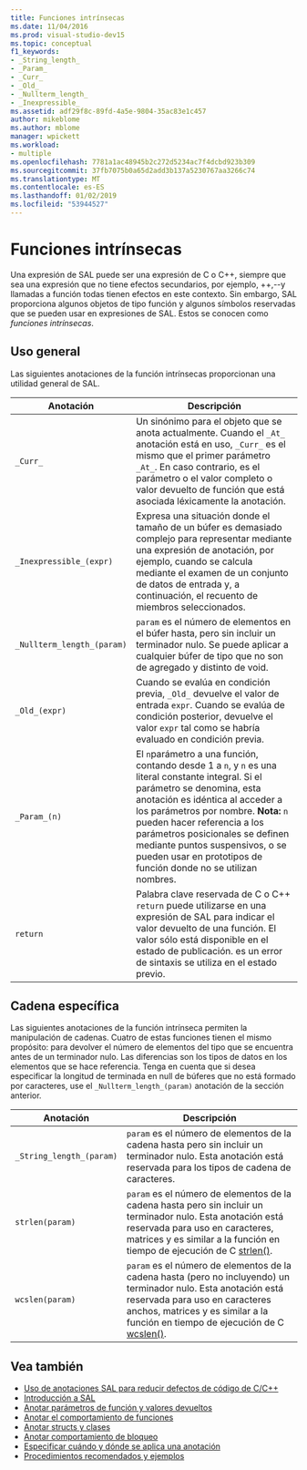 ```yaml
---
title: Funciones intrínsecas
ms.date: 11/04/2016
ms.prod: visual-studio-dev15
ms.topic: conceptual
f1_keywords:
- _String_length_
- _Param_
- _Curr_
- _Old_
- _Nullterm_length_
- _Inexpressible_
ms.assetid: adf29f8c-89fd-4a5e-9804-35ac83e1c457
author: mikeblome
ms.author: mblome
manager: wpickett
ms.workload:
- multiple
ms.openlocfilehash: 7781a1ac48945b2c272d5234ac7f4dcbd923b309
ms.sourcegitcommit: 37fb7075b0a65d2add3b137a5230767aa3266c74
ms.translationtype: MT
ms.contentlocale: es-ES
ms.lasthandoff: 01/02/2019
ms.locfileid: "53944527"
---
```

# <a name="intrinsic-functions"></a>Funciones intrínsecas
Una expresión de SAL puede ser una expresión de C o C++, siempre que sea una expresión que no tiene efectos secundarios, por ejemplo, ++,--y llamadas a función todas tienen efectos en este contexto.  Sin embargo, SAL proporciona algunos objetos de tipo función y algunos símbolos reservadas que se pueden usar en expresiones de SAL. Estos se conocen como *funciones intrínsecas*.

## <a name="general-purpose"></a>Uso general
 Las siguientes anotaciones de la función intrínsecas proporcionan una utilidad general de SAL.

|Anotación|Descripción|
|----------------|-----------------|
|`_Curr_`|Un sinónimo para el objeto que se anota actualmente.  Cuando el `_At_` anotación está en uso, `_Curr_` es el mismo que el primer parámetro `_At_`.  En caso contrario, es el parámetro o el valor completo o valor devuelto de función que está asociada léxicamente la anotación.|
|`_Inexpressible_(expr)`|Expresa una situación donde el tamaño de un búfer es demasiado complejo para representar mediante una expresión de anotación, por ejemplo, cuando se calcula mediante el examen de un conjunto de datos de entrada y, a continuación, el recuento de miembros seleccionados.|
|`_Nullterm_length_(param)`|`param` es el número de elementos en el búfer hasta, pero sin incluir un terminador nulo. Se puede aplicar a cualquier búfer de tipo que no son de agregado y distinto de void.|
|`_Old_(expr)`|Cuando se evalúa en condición previa, `_Old_` devuelve el valor de entrada `expr`.  Cuando se evalúa de condición posterior, devuelve el valor `expr` tal como se habría evaluado en condición previa.|
|`_Param_(n)`|El `n`parámetro a una función, contando desde 1 a `n`, y `n` es una literal constante integral. Si el parámetro se denomina, esta anotación es idéntica al acceder a los parámetros por nombre. **Nota:** `n` pueden hacer referencia a los parámetros posicionales se definen mediante puntos suspensivos, o se pueden usar en prototipos de función donde no se utilizan nombres.|
|`return`|Palabra clave reservada de C o C++ `return` puede utilizarse en una expresión de SAL para indicar el valor devuelto de una función.  El valor sólo está disponible en el estado de publicación. es un error de sintaxis se utiliza en el estado previo.|

## <a name="string-specific"></a>Cadena específica
 Las siguientes anotaciones de la función intrínseca permiten la manipulación de cadenas. Cuatro de estas funciones tienen el mismo propósito: para devolver el número de elementos del tipo que se encuentra antes de un terminador nulo. Las diferencias son los tipos de datos en los elementos que se hace referencia. Tenga en cuenta que si desea especificar la longitud de terminada en null de búferes que no está formado por caracteres, use el `_Nullterm_length_(param)` anotación de la sección anterior.

|Anotación|Descripción|
|----------------|-----------------|
|`_String_length_(param)`|`param` es el número de elementos de la cadena hasta pero sin incluir un terminador nulo. Esta anotación está reservada para los tipos de cadena de caracteres.|
|`strlen(param)`|`param` es el número de elementos de la cadena hasta pero sin incluir un terminador nulo. Esta anotación está reservada para uso en caracteres, matrices y es similar a la función en tiempo de ejecución de C [strlen()](/cpp/c-runtime-library/reference/strlen-wcslen-mbslen-mbslen-l-mbstrlen-mbstrlen-l).|
|`wcslen(param)`|`param` es el número de elementos de la cadena hasta (pero no incluyendo) un terminador nulo. Esta anotación está reservada para uso en caracteres anchos, matrices y es similar a la función en tiempo de ejecución de C [wcslen()](/cpp/c-runtime-library/reference/strlen-wcslen-mbslen-mbslen-l-mbstrlen-mbstrlen-l).|

## <a name="see-also"></a>Vea también

- [Uso de anotaciones SAL para reducir defectos de código de C/C++](../code-quality/using-sal-annotations-to-reduce-c-cpp-code-defects.md)
- [Introducción a SAL](../code-quality/understanding-sal.md)
- [Anotar parámetros de función y valores devueltos](../code-quality/annotating-function-parameters-and-return-values.md)
- [Anotar el comportamiento de funciones](../code-quality/annotating-function-behavior.md)
- [Anotar structs y clases](../code-quality/annotating-structs-and-classes.md)
- [Anotar comportamiento de bloqueo](../code-quality/annotating-locking-behavior.md)
- [Especificar cuándo y dónde se aplica una anotación](../code-quality/specifying-when-and-where-an-annotation-applies.md)
- [Procedimientos recomendados y ejemplos](../code-quality/best-practices-and-examples-sal.md)